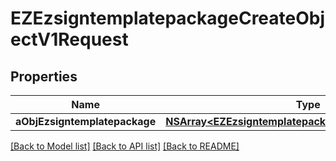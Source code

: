 # EZEzsigntemplatepackageCreateObjectV1Request

## Properties
Name | Type | Description | Notes
------------ | ------------- | ------------- | -------------
**aObjEzsigntemplatepackage** | [**NSArray&lt;EZEzsigntemplatepackageRequestCompound&gt;***](EZEzsigntemplatepackageRequestCompound.md) |  | 

[[Back to Model list]](../README.md#documentation-for-models) [[Back to API list]](../README.md#documentation-for-api-endpoints) [[Back to README]](../README.md)


